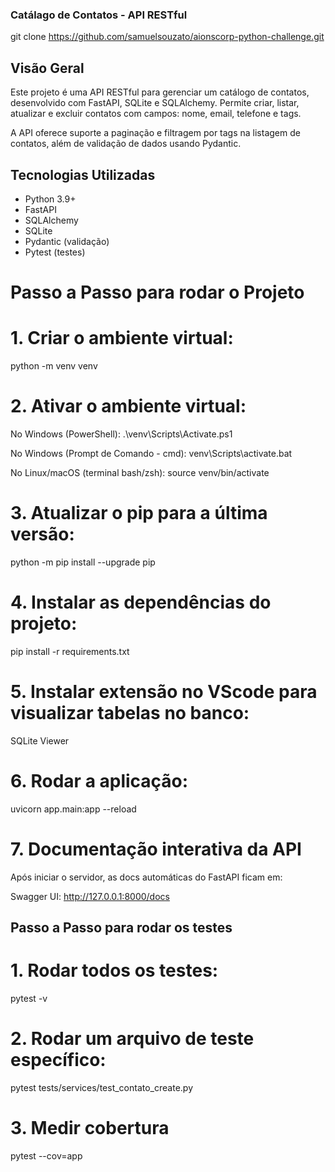 ### Catálago de Contatos - API RESTful
git clone https://github.com/samuelsouzato/aionscorp-python-challenge.git

## Visão Geral

Este projeto é uma API RESTful para gerenciar um catálogo de contatos, desenvolvido com FastAPI, SQLite e SQLAlchemy. Permite criar, listar, atualizar e excluir contatos com campos: nome, email, telefone e tags.

A API oferece suporte a paginação e filtragem por tags na listagem de contatos, além de validação de dados usando Pydantic.

## Tecnologias Utilizadas

- Python 3.9+
- FastAPI
- SQLAlchemy
- SQLite
- Pydantic (validação)
- Pytest (testes)

# Passo a Passo para rodar o Projeto

# 1. Criar o ambiente virtual: 
python -m venv venv

# 2. Ativar o ambiente virtual:
No Windows (PowerShell): .\venv\Scripts\Activate.ps1

No Windows (Prompt de Comando - cmd): venv\Scripts\activate.bat

No Linux/macOS (terminal bash/zsh): source venv/bin/activate

# 3. Atualizar o pip para a última versão:
python -m pip install --upgrade pip

# 4. Instalar as dependências do projeto:
pip install -r requirements.txt

# 5. Instalar extensão no VScode para visualizar tabelas no banco:
SQLite Viewer

# 6. Rodar a aplicação:
uvicorn app.main:app --reload

# 7. Documentação interativa da API

Após iniciar o servidor, as docs automáticas do FastAPI ficam em:

Swagger UI: http://127.0.0.1:8000/docs

## Passo a Passo para rodar os testes

# 1. Rodar todos os testes:

pytest -v

# 2. Rodar um arquivo de teste específico:

pytest tests/services/test_contato_create.py

# 3. Medir cobertura

pytest --cov=app 

